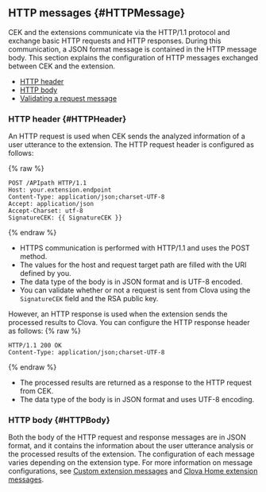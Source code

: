 ## HTTP messages {#HTTPMessage}
CEK and the extensions communicate via the HTTP/1.1 protocol and exchange basic HTTP requests and HTTP responses. During this communication, a JSON format message is contained in the HTTP message body. This section explains the configuration of HTTP messages exchanged between CEK and the extension.

* [HTTP header](#HTTPHeader)
* [HTTP body](#HTTPBody)
* [Validating a request message](#RequestMessageValidation)

### HTTP header {#HTTPHeader}
An HTTP request is used when CEK sends the analyzed information of a user utterance to the extension. The HTTP request header is configured as follows:

{% raw %}

```
POST /APIpath HTTP/1.1
Host: your.extension.endpoint
Content-Type: application/json;charset-UTF-8
Accept: application/json
Accept-Charset: utf-8
SignatureCEK: {{ SignatureCEK }}
```
{% endraw %}

* HTTPS communication is performed with HTTP/1.1 and uses the POST method.
* The values for the host and request target path are filled with the URI defined by you.
* The data type of the body is in JSON format and is UTF-8 encoded.
* You can validate whether or not a request is sent from Clova using the `SignatureCEK` field and the RSA public key.

However, an HTTP response is used when the extension sends the processed results to Clova. You can configure the HTTP response header as follows:
{% raw %}
```
HTTP/1.1 200 OK
Content-Type: application/json;charset-UTF-8
```
{% endraw %}
* The processed results are returned as a response to the HTTP request from CEK.
* The data type of the body is in JSON format and uses UTF-8 encoding.

### HTTP body {#HTTPBody}
Both the body of the HTTP request and response messages are in JSON format, and it contains the information about the user utterance analysis or the processed results of the extension. The configuration of each message varies depending on the extension type. For more information on message configurations, see [Custom extension messages](#CustomExtMessage) and [Clova Home extension messages](#ClovaHomeExtMessage).
